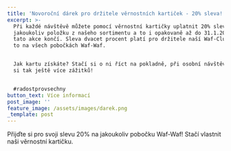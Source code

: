 ```yaml
---
title: 'Novoroční dárek pro držitele věrnostních kartiček - 20% sleva! '
excerpt: >-
  Při každé návštěvě můžete pomocí věrnostní kartičky uplatnit 20% slevu na
  jakoukoliv položku z našeho sortimentu a to i opakovaně až do 31.1.2024, kdy
  tato akce končí. Sleva dvacet procent platí pro držitele naší Waf-Club karty a
  to na všech pobočkách Waf-Waf. 


  Jak kartu získáte? Stačí si o ni říct na pokladně, při osobní návštěvě. Užijte
  si tak ještě více zážitků! 


  #radostprovsechny 
button_text: Více informací
post_image: ''
feature_image: /assets/images/darek.png
_template: post
---
```


Přijďte si pro svoji slevu 20% na jakoukoliv pobočku Waf-Waf! Stačí vlastnit naši věrnostní kartičku.
